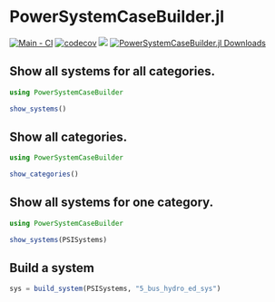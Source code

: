 # PowerSystemCaseBuilder.jl

[![Main - CI](https://github.com/NREL-Sienna/PowerSystemCaseBuilder.jl/workflows/Main%20-%20CI/badge.svg)](https://github.com/NREL-Sienna/PowerSystemCaseBuilder.jl/actions/workflows/main-tests.yml)
[![codecov](https://codecov.io/gh/NREL-Sienna/PowerSystemCaseBuilder.jl/branch/main/graph/badge.svg)](https://codecov.io/gh/NREL-Sienna/PowerSystemCaseBuilder.jl)
[<img src="https://img.shields.io/badge/slack-@SIIP/PSB-blue.svg?logo=slack">](https://join.slack.com/t/nrel-sienna/shared_invite/zt-glam9vdu-o8A9TwZTZqqNTKHa7q3BpQ)
[![PowerSystemCaseBuilder.jl Downloads](https://shields.io/endpoint?url=https://pkgs.genieframework.com/api/v1/badge/PowerSystemCaseBuilder)](https://pkgs.genieframework.com?packages=PowerSystemCaseBuilder)

## Show all systems for all categories.

```julia
using PowerSystemCaseBuilder

show_systems()
```

## Show all categories.

```julia
using PowerSystemCaseBuilder

show_categories()
```

## Show all systems for one category.

```julia
using PowerSystemCaseBuilder

show_systems(PSISystems)
```

## Build a system

```julia
sys = build_system(PSISystems, "5_bus_hydro_ed_sys")
```

